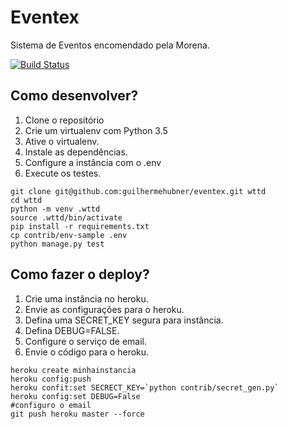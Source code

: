 # Eventex

Sistema de Eventos encomendado pela Morena.

[![Build Status](https://travis-ci.org/guilhermehubner/eventex.svg?branch=master)](https://travis-ci.org/guilhermehubner/eventex)

## Como desenvolver?

1. Clone o repositório
2. Crie um virtualenv com Python 3.5
3. Ative o virtualenv.
4. Instale as dependências.
5. Configure a instância com o .env
6. Execute os testes.

```console
git clone git@github.com:guilhermehubner/eventex.git wttd
cd wttd
python -m venv .wttd
source .wttd/bin/activate
pip install -r requirements.txt
cp contrib/env-sample .env
python manage.py test
```

## Como fazer o deploy?

1. Crie uma instância no heroku.
2. Envie as configurações para o heroku.
3. Defina uma SECRET_KEY segura para instância.
4. Defina DEBUG=FALSE.
5. Configure o serviço de email.
6. Envie o código para o heroku.

```console
heroku create minhainstancia
heroku config:push
heroku confit:set SECRECT_KEY=`python contrib/secret_gen.py`
heroku config:set DEBUG=False
#configuro o email
git push heroku master --force
```